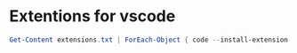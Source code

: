# Extentions for vscode

```powershell
Get-Content extensions.txt | ForEach-Object { code --install-extension $_ }
```
